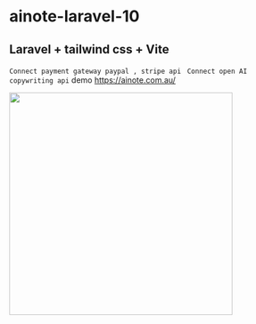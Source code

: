 # ainote-laravel-10

## Laravel + tailwind css + Vite

``` Connect payment gateway paypal , stripe api  ```
``` Connect open AI copywriting api ```
demo  https://ainote.com.au/

<img src="./screencapture-ainote-au-2023-07-08-18_26_52.png" width="400">

